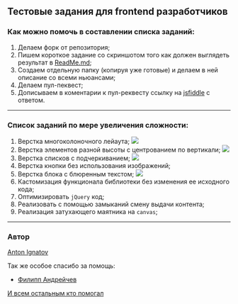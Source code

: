 ## Тестовые задания для frontend разработчиков

### Как можно помочь в составлении списка заданий:

1. Делаем форк от репозитория;
1. Пишем короткое задание со скриншотом того как должен выглядеть результат в [ReadMe.md](https://github.com/a-ignatov-parc/test-assignment/blob/master/README.md);
1. Создаем отдельную папку (копируя уже готовые) и делаем в ней описание со всеми ньюансами;
1. Делаем пул-пеквест;
1. Дописываем в коментарии к пул-реквесту ссылку на [jsfiddle](http://jsfiddle.net/) с ответом.

----

### Список заданий по мере увеличения сложности:

1. Верстка многоколоночного лейаута;
	![](https://dl.dropbox.com/u/7417149/Screenshots/dp.png)
1. Верстка элементов разной высоты с центрованием по вертикали;
	![](https://dl.dropbox.com/u/7417149/Screenshots/dq.png)
1. Верстка списков с подчеркиванием;
	![](http://dl.dropbox.com/u/7417149/Screenshots/dy.png)
1. Верстка кнопки без использования изображений;
1. Верстка блока с блюренным текстом;
	![](http://dl.dropbox.com/u/7417149/Screenshots/dz.png)
1. Кастомизация функционала библиотеки без изменения ее исходного кода;
1. Оптимизировать `jQuery` код;
1. Реализовать с помощью замыканий смену выдачи контента;
1. Реализация затухающего маятника на `canvas`;

----

### Автор
[Anton Ignatov](https://github.com/a-ignatov-parc)

Так же особое спасибо за помощь:

* [Филипп Андрейчев](https://github.com/f-andrejchev-parc)

[И всем остальным кто помогал](https://github.com/a-ignatov-parc/test-assignment/contributors)